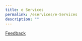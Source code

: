 ```yaml
---
title: e Services
permalink: /eservices/e-Services
description: ""
---
```

[Feedback](/eServices/Feedback)